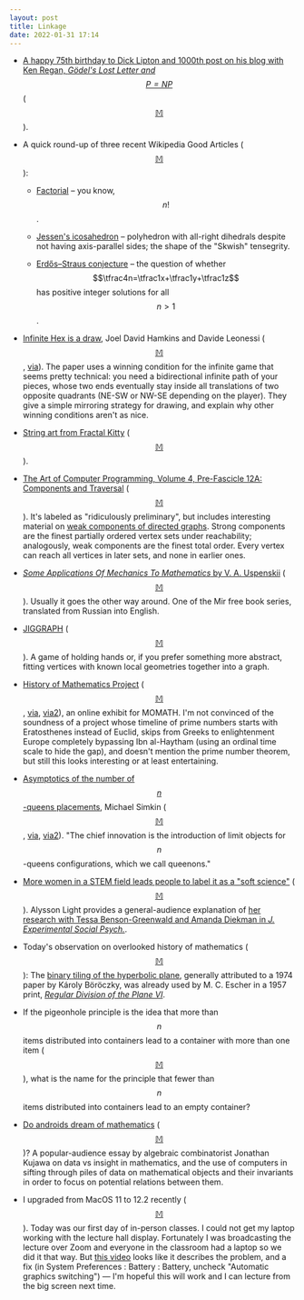 ```yaml
---
layout: post
title: Linkage
date: 2022-01-31 17:14
---
```

* [A happy 75th birthday to Dick Lipton and 1000th post on his blog with Ken Regan, _Gödel's Lost Letter and $$\mathsf{P}=\mathsf{NP}$$_](https://rjlipton.wpcomstaging.com/2022/01/14/happy-1000th-post-and-75th-birthday-dick/) <span style="white-space:nowrap">([$$\mathbb{M}$$](https://mathstodon.xyz/@11011110/107634279991786612)).</span>

* A quick round-up of three recent Wikipedia Good Articles <span style="white-space:nowrap">([$$\mathbb{M}$$](https://mathstodon.xyz/@11011110/107640833016660096)):</span>

  * [Factorial](https://en.wikipedia.org/wiki/Factorial) – you know, <span style="white-space:nowrap">$$n!$$.</span>

  * [Jessen's icosahedron](https://en.wikipedia.org/wiki/Jessen%27s_icosahedron) – polyhedron with all-right dihedrals despite not having axis-parallel sides; the shape of the "Skwish" tensegrity.

  * [Erdős–Straus conjecture](https://en.wikipedia.org/wiki/Erd%C5%91s%E2%80%93Straus_conjecture) – the question of whether $$\tfrac4n=\tfrac1x+\tfrac1y+\tfrac1z$$ has positive integer solutions for <span style="white-space:nowrap">all $$n\gt 1$$.</span>

* [Infinite Hex is a draw](https://arxiv.org/abs/2201.06475), Joel David Hamkins and Davide Leonessi <span style="white-space:nowrap">([$$\mathbb{M}$$](https://mathstodon.xyz/@11011110/107646776817088370),</span> [via](http://jdh.hamkins.org/infinite-hex-is-a-draw/)). The paper uses a winning condition for the infinite game that seems pretty technical: you need a bidirectional infinite path of your pieces, whose two ends eventually stay inside all translations of  two opposite quadrants (NE-SW or NW-SE depending on the player). They give a simple mirroring strategy for drawing, and explain why other winning conditions aren't as nice.

* [String art from Fractal Kitty](https://fractalkitty.com/2022/01/19/string-art-presentation/) <span style="white-space:nowrap">([$$\mathbb{M}$$](https://mathstodon.xyz/@fractalkitty/107649797432442304)).</span>

* [The Art of Computer Programming, Volume 4, Pre-Fascicle 12A: Components and Traversal](https://cs.stanford.edu/~knuth/fasc12a+.pdf) <span style="white-space:nowrap">([$$\mathbb{M}$$](https://mathstodon.xyz/@11011110/107659396275070620)).</span> It's labeled as "ridiculously preliminary", but includes interesting material on [weak components of directed graphs](https://en.wikipedia.org/wiki/Weak_component). Strong components are the finest partially ordered vertex sets under reachability; analogously, weak components are the finest total order. Every vertex can reach all vertices in later sets, and none in earlier ones.

* [_Some Applications Of Mechanics To Mathematics_ by V. A. Uspenskii](https://mirtitles.org/2022/01/16/some-applications-of-mechanics-to-mathematics-popular-lectures-in-mathematics-vol-3-uspenskii/) <span style="white-space:nowrap">([$$\mathbb{M}$$](https://mathstodon.xyz/@jarban/107634117912496403)).</span> Usually it goes the other way around. One of the Mir free book series, translated from Russian into English.

* [JIGGRAPH](https://somethingorotherwhatever.com/jiggraph/) <span style="white-space:nowrap">([$$\mathbb{M}$$](https://mathstodon.xyz/@christianp/107671629340668489)).</span> A game of holding hands or, if you prefer something more abstract, fitting vertices with known local geometries together into a graph.

* [History of Mathematics Project](https://history-of-mathematics.org/) <span style="white-space:nowrap">([$$\mathbb{M}$$](https://mathstodon.xyz/@11011110/107676446199538323),</span> [via](https://www.sciencenews.org/article/history-math-online-exhibit-journey), [via2](https://www.metafilter.com/194098/Math-History)), an online exhibit for MOMATH. I'm not convinced of the soundness of a project whose timeline of prime numbers starts with Eratosthenes instead of Euclid, skips from Greeks to enlightenment Europe completely bypassing Ibn al-Haytham (using an ordinal time scale to hide the gap), and doesn't mention the prime number theorem, but still this looks interesting or at least entertaining.

* [Asymptotics of the number of $$n$$-queens placements](https://arxiv.org/abs/2107.13460), Michael Simkin <span style="white-space:nowrap">([$$\mathbb{M}$$](https://mathstodon.xyz/@11011110/107681952236743192),</span> [via](https://news.harvard.edu/gazette/story/2022/01/harvard-mathematician-answers-150-year-old-chess-problem/), [via2](https://news.ycombinator.com/item?id=30068680)). "The chief innovation is the introduction of limit objects for $$n$$-queens configurations, which we call queenons."

* [More women in a STEM field leads people to label it as a "soft science"](https://theconversation.com/more-women-in-a-stem-field-leads-people-to-label-it-as-a-soft-science-according-to-new-research-173724) <span style="white-space:nowrap">([$$\mathbb{M}$$](https://mathstodon.xyz/@11011110/107687670599777394)).</span> Alysson Light provides a general-audience explanation of [her research with Tessa Benson-Greenwald and Amanda Diekman in _J. Experimental Social Psych._](https://doi.org/10.1016/j.jesp.2021.104234).

* Today's observation on overlooked history of mathematics <span style="white-space:nowrap">([$$\mathbb{M}$$](https://mathstodon.xyz/@11011110/107693041325431974)):</span> The [binary tiling of the hyperbolic plane](https://en.wikipedia.org/wiki/Binary_tiling), generally attributed to a 1974 paper by Károly Böröczky, was already used by M. C. Escher in a 1957 print, _[Regular Division of the Plane VI](https://www.escherinhetpaleis.nl/escher-today/woodblocks-and-the-regular-division-of-the-plane/?lang=en)_.

* If the pigeonhole principle is the idea that more than $$n$$ items distributed into  containers lead to a container with more than one item <span style="white-space:nowrap">([$$\mathbb{M}$$](https://mathstodon.xyz/@11011110/107706939046931942)),</span> what is the name for the principle that fewer than $$n$$ items distributed into  containers lead to an empty container?

* [Do androids dream of mathematics](https://3quarksdaily.com/3quarksdaily/2022/01/do-androids-dream-of-mathematics.html) <span style="white-space:nowrap">([$$\mathbb{M}$$](https://mathstodon.xyz/@11011110/107710557994842340))?</span> A popular-audience essay by algebraic combinatorist Jonathan Kujawa on data vs insight in mathematics, and the use of computers in sifting through piles of data on mathematical objects and their invariants in order to focus on potential relations between them.

* I upgraded from MacOS 11 to 12.2 recently <span style="white-space:nowrap">([$$\mathbb{M}$$](https://mathstodon.xyz/@11011110/107718968183366763)).</span> Today was our first day of in-person classes. I could not get my laptop working with the lecture hall display. Fortunately I was broadcasting the lecture over Zoom and everyone in the classroom had a laptop so we did it that way. But [this video](https://www.youtube.com/watch?v=C6FyXNfGY0k) looks like it describes the problem, and a fix (in System Preferences : Battery : Battery, uncheck "Automatic graphics switching") — I'm hopeful this will work and I can lecture from the big screen next time.
